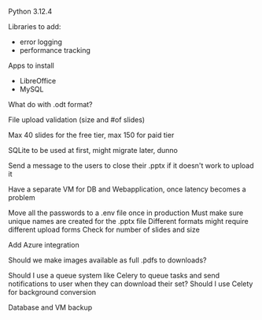 Python 3.12.4

Libraries to add:
- error logging
- performance tracking

Apps to install
- LibreOffice
- MySQL

What do with .odt format?

File upload validation (size and #of slides)

Max 40 slides for the free tier, max 150 for paid tier

SQLite to be used at first, might migrate later, dunno

Send a message to the users to close their .pptx if it doesn't work to upload it

Have a separate VM for DB and Webapplication, once latency becomes a problem

Move all the passwords to a .env file once in production
Must make sure unique names are created for the .pptx file
Different formats might require different upload forms
Check for number of slides and size

Add Azure integration

Should we make images available as full .pdfs to downloads?

Should I use a queue system like Celery to queue tasks and send notifications to user when they can download their set? 
Should I use Celety for background conversion 

Database and VM backup 